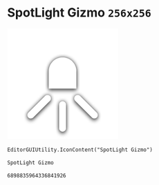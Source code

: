 # SpotLight Gizmo `256x256`
<img src="/img/SpotLight%20Gizmo.png" width=256 height=256>

``` CSharp
EditorGUIUtility.IconContent("SpotLight Gizmo")
```
```
SpotLight Gizmo
```
```
6898835964336841926
```
